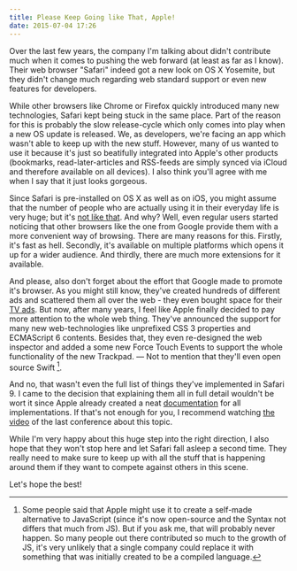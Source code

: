 ```yaml
---
title: Please Keep Going like That, Apple!
date: 2015-07-04 17:26
---
```


Over the last few years, the company I'm talking about didn't contribute much when it comes to pushing the web forward (at least as far as I know). Their web browser "Safari" indeed got a new look on OS X Yosemite, but they didn't change much regarding web standard support or even new features for developers.

While other browsers like Chrome or Firefox quickly introduced many new technologies, Safari kept being stuck in the same place. Part of the reason for this is probably the slow release-cycle which only comes into play when a new OS update is released. We, as developers, we're facing an app which wasn't able to keep up with the new stuff. However, many of us wanted to use it because it's just so beatifully integrated into Apple's other products (bookmarks, read-later-articles and RSS-feeds are simply synced via iCloud and therefore available on all devices). I also think you'll agree with me when I say that it just looks gorgeous.

Since Safari is pre-installed on OS X as well as on iOS, you might assume that the number of people who are actually using it in their everyday life is very huge; but it's [not like that][1]. And why? Well, even regular users started noticing that other browsers like the one from Google provide them with a more convenient way of browsing. There are many reasons for this. Firstly, it's fast as hell. Secondly, it's available on multiple platforms which opens it up for a wider audience. And thirdly, there are much more extensions for it available.

And please, also don't forget about the effort that Google made to promote it's browser. As you might still know, they've created hundreds of different ads and scattered them all over the web - they even bought space for their [TV ads][2]. But now, after many years, I feel like Apple finally decided to pay more attention to the whole web thing. They've announced the support for many new web-technologies like unprefixed CSS 3 properties and ECMAScript 6 contents. Besides that, they even re-designed the web inspector and added a some new Force Touch Events to support the whole functionality of the new Trackpad. — Not to mention that they'll even open source Swift [^1].

And no, that wasn't even the full list of things they've implemented in Safari 9. I came to the decision that explaining them all in full detail wouldn't be wort it since Apple already created a neat [documentation][3] for all implementations. If that's not enough for you, I recommend watching [the video][4] of the last conference about this topic.

While I'm very happy about this huge step into the right direction, I also hope that they won't stop here and let Safari fall asleep a second time. They really need to make sure to keep up with all the stuff that is happening around them if they want to compete against others in this scene.

Let's hope the best!

[1]: http://www.w3schools.com/browsers/browsers_stats.asp
[2]: https://youtu.be/N8gvf60RWgw
[3]: https://developer.apple.com/library/prerelease/mac/releasenotes/General/WhatsNewInSafari/Articles/Safari_9.html
[4]: https://developer.apple.com/videos/wwdc/2015/?id=501

[^1]: Some people said that Apple might use it to create a self-made alternative to JavaScript (since it's now open-source and the Syntax not differs that much from JS). But if you ask me, that will probably never happen. So many people out there contributed so much to the growth of JS, it's very unlikely that a single company could replace it with something that was initially created to be a compiled language.
